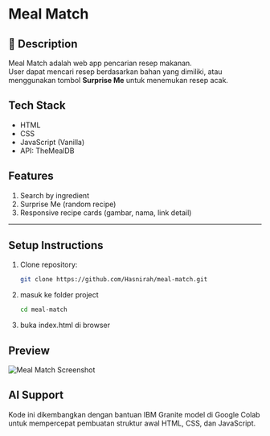 # Meal Match

## 📌 Description
Meal Match adalah web app pencarian resep makanan.  
User dapat mencari resep berdasarkan bahan yang dimiliki, atau menggunakan tombol **Surprise Me** untuk menemukan resep acak.

## Tech Stack
- HTML  
- CSS  
- JavaScript (Vanilla)  
- API: TheMealDB
  
## Features
1. Search by ingredient  
2. Surprise Me (random recipe)  
3. Responsive recipe cards (gambar, nama, link detail)  

---

##  Setup Instructions
1. Clone repository:
   ```bash
   git clone https://github.com/Hasnirah/meal-match.git
2. masuk ke folder project
   ```bash
   cd meal-match
3. buka index.html di browser

## Preview
![Meal Match Screenshot](meal-match.png)


## AI Support
Kode ini dikembangkan dengan bantuan IBM Granite model di Google Colab
untuk mempercepat pembuatan struktur awal HTML, CSS, dan JavaScript.

